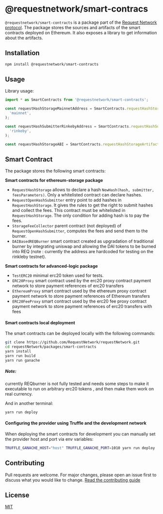 # @requestnetwork/smart-contracs

`@requestnetwork/smart-contracts` is a package part of the [Request Network protocol](https://github.com/RequestNetwork/requestNetwork).
The package stores the sources and artifacts of the smart contracts deployed on Ethereum. It also exposes a library to get information about the artifacts.

## Installation

```bash
npm install @requestnetwork/smart-contracts
```

## Usage

Library usage:

```js
import * as SmartContracts from '@requestnetwork/smart-contracts';

const requestHashStorageMainnetAddress = SmartContracts.requestHashStorageArtifact.getAddress(
  'mainnet',
);

const requestHashSubmitterRinkebyAddress = SmartContracts.requestHashSubmitterArtifact.getAddress(
  'rinkeby',
);

const requestHashStorageABI = SmartContracts.requestHashStorageArtifact.getContractAbi();
```

## Smart Contract

The package stores the following smart contracts:

**Smart contracts for ethereum-storage package**

- `RequestHashStorage` allows to declare a hash `NewHash(hash, submitter, feesParameters)`. Only a whitelisted contract can declare hashes.
- `RequestOpenHashSubmitter` entry point to add hashes in `RequestHashStorage`. It gives the rules to get the right to submit hashes and collect the fees. This contract must be whitelisted in `RequestHashStorage`. The only condition for adding hash is to pay the fees.
- `StorageFeeCollector` parent contract (not deployed) of `RequestOpenHashSubmitter`, computes the fees and send them to the burner.
- `DAIBasedREQBurner` smart contract created as upgradation of traditional  burner  by  integrating uniswap and allowing  the DAI tokens to be burned into REQ (note : currently the address are hardcoded for testing on the rinkleby testnet).


**Smart contracts for advanced-logic package**

- `TestERC20` minimal erc20 token used for tests.
- `ERC20Proxy` smart contract used by the erc20 proxy contract payment network to store payment references of erc20 transfers
- `EthereumProxy` smart contract used by the ethereum proxy contract payment network to store payment references of Ethereum transfers
- `ERC20FeeProxy` smart contract used by the erc20 fee proxy contract payment network to store payment references of erc20 transfers with fees

#### Smart contracts local deployment

The smart contracts can be deployed locally with the following commands:

```bash
git clone https://github.com/RequestNetwork/requestNetwork.git
cd requestNetwork/packages/smart-contracts
yarn install
yarn run build
yarn run ganache
```

##### Note:
currently REQburner is not fully tested and needs some steps to make it executable to run on arbitrary erc20 tokens , and then make them work on real currency. 

And in another terminal:

```bash
yarn run deploy
```

#### Configuring the provider using Truffle and the development network

When deploying the smart contracts for development you can manually set the provider host and port via env variables:

```bash
TRUFFLE_GANACHE_HOST="host" TRUFFLE_GANACHE_PORT=1010 yarn run deploy
```

## Contributing

Pull requests are welcome. For major changes, please open an issue first to discuss what you would like to change.
[Read the contributing guide](/CONTRIBUTING.md)

## License

[MIT](/LICENSE)
